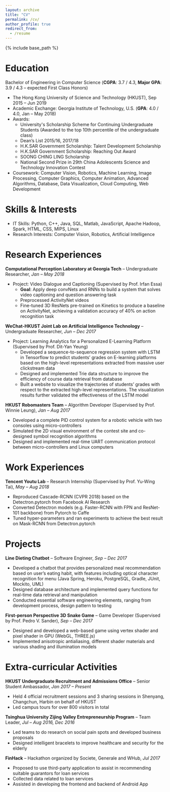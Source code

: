 ```yaml
---
layout: archive
title: "CV"
permalink: /cv/
author_profile: true
redirect_from:
  - /resume
---
```


{% include base_path %}

Education
======
Bachelor of Engineering in Computer Science (**CGPA**: 3.7 / 4.3, **Major GPA**: 3.9 / 4.3 – expected First Class Honors)
* The Hong Kong University of Science and Technology (HKUST), Sep 2015 – Jun 2019
* Academic Exchange: Georgia Institute of Technology, U.S. (**GPA**: 4.0 / 4.0, Jan – May 2018)
* Awards: 
  * University's Scholarship Scheme for Continuing Undergraduate Students (Awarded to the top 10th percentile of the undergraduate class)
  * Dean’s List 2015/16, 2017/18
  * H.K.SAR Government Scholarship: Talent Development Scholarship
  * H.K.SAR Government Scholarship: Reaching Out Award
  * SOONG CHING LING Scholarship
  * National Second Prize in 29th China Adolescents Science and Technology Innovation Contest
* Coursework: Computer Vision, Robotics, Machine Learning, Image Processing, Computer Graphics, Computer Animation, Advanced Algorithms, Database, Data Visualization, Cloud Computing, Web Development
  
Skills & Interests
======
* IT Skills: Python, C++, Java, SQL, Matlab, JavaScript, Apache Hadoop, Spark, HTML, CSS, MIPS, Linux
* Research Interests: Computer Vision, Robotics, Artificial Intelligence

Research Experiences
======
**Computational Perception Laboratory at Georgia Tech** – Undergraduate Researcher, *Jan – May 2018*
* Project: Video Dialogue and Captioning (Supervised by Prof. Irfan Essa)
  * **Goal**: Apply deep convNets and RNNs to build a system that solves video captioning and question answering task
  * Preprocessed ActivityNet videos
  * Fine-tuned 3D ResNets pre-trained on Kinetics to produce a baseline on ActivityNet, achieving a validation accuracy of 40% on action recognition task

**WeChat-HKUST Joint Lab on Artificial Intelligence Technology** – Undergraduate Researcher, *Jun – Dec 2017*
* Project: Learning Analytics for a Personalized E-Learning Platform (Supervised by Prof. Dit-Yan Yeung)
  * Developed a sequence-to-sequence regression system with LSTM in Tensorflow to predict students’ grades on E-learning platforms based on the high-level representations extracted from massive user clickstream data
  * Designed and implemented Trie data structure to improve the efficiency of course data retrieval from database
  * Built a website to visualize the trajectories of students’ grades with respect to the extracted high-level representations. The visualization results further validated the effectiveness of the LSTM model

**HKUST Robomasters Team** – Algorithm Developer (Supervised by Prof. Winnie Leung), *Jan – Aug 2017*
* Developed a complete PID control system for a robotic vehicle with two consoles using micro-controllers
* Simulated the 2D visual environment of the contest site and co-designed symbol recognition algorithms
* Designed and implemented real-time UART communication protocol between micro-controllers and Linux computers

Work Experiences
======
**Tencent Youtu Lab** – Research Internship (Supervised by Prof. Yu-Wing Tai), *May – Aug 2018*
* Reproduced Cascade-RCNN (CVPR 2018) based on the Detectron.pytorch from Facebook AI Research
* Converted Detectron models (e.g. Faster-RCNN with FPN and ResNet-101 backbone) from Pytorch to Caffe
* Tuned hyper-parameters and ran experiments to achieve the best result on Mask-RCNN from Detectron.pytorch

Projects
======
**Line Dieting Chatbot** – Software Engineer, *Sep – Dec 2017*
* Developed a chatbot that provides personalized meal recommendation based on user’s eating habit, with features including optical character recognition for menu (Java Spring, Heroku, PostgreSQL, Gradle, JUnit, Mockito, UML)
* Designed database architecture and implemented query functions for real-time data retrieval and manipulation
* Conducted essential software engineering elements, ranging from development process, design pattern to testing

**First-person Perspective 3D Snake Game** – Game Developer (Supervised by Prof. Pedro V. Sander), *Sep – Dec 2017*
* Designed and developed a web-based game using vertex shader and pixel shader in GPU (WebGL, THREE.js)
* Implemented anisotropic antialiasing, different shader materials and various shading and illumination models


Extra-curricular Activities
======
**HKUST Undergraduate Recruitment and Admissions Office** – Senior Student Ambassador, *Jan 2017 – Present*
* Held 4 official recruitment sessions and 3 sharing sessions in Shenyang, Changchun, Harbin on behalf of HKUST
* Led campus tours for over 800 visitors in total

**Tsinghua University Zijing Valley Entrepreneurship Program** – Team Leader, *Jul – Aug 2016, Dec 2016*
* Led teams to do research on social pain spots and developed business proposals
* Designed intelligent bracelets to improve healthcare and security for the elderly

**FinHack** – Hackathon organized by Societe, Generale and WHub, *Jul 2017*
* Proposed to use third-party application to assist in recommending suitable guarantors for loan services
* Collected data related to loan services
* Assisted in developing the frontend and backend of Android App


<!-- Publications
======
  <ul>{% for post in site.publications %}
    {% include archive-single-cv.html %}
  {% endfor %}</ul>
  
Talks
======
  <ul>{% for post in site.talks %}
    {% include archive-single-talk-cv.html %}
  {% endfor %}</ul>
  
Teaching
======
  <ul>{% for post in site.teaching %}
    {% include archive-single-cv.html %}
  {% endfor %}</ul>
  
Service and leadership
======
* Currently signed in to 49 different slack teams -->
